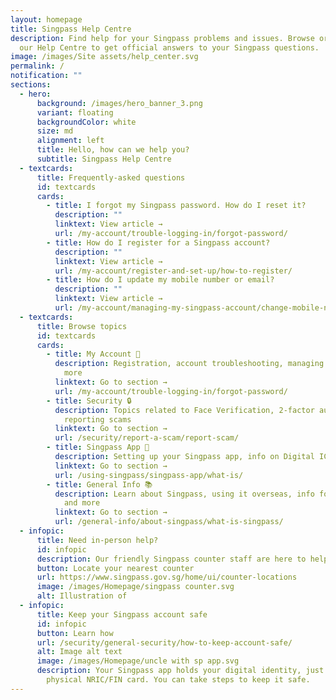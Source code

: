 ```yaml
---
layout: homepage
title: Singpass Help Centre
description: Find help for your Singpass problems and issues. Browse or search
  our Help Centre to get official answers to your Singpass questions.
image: /images/Site assets/help_center.svg
permalink: /
notification: ""
sections:
  - hero:
      background: /images/hero_banner_3.png
      variant: floating
      backgroundColor: white
      size: md
      alignment: left
      title: Hello, how can we help you?
      subtitle: Singpass Help Centre
  - textcards:
      title: Frequently-asked questions
      id: textcards
      cards:
        - title: I forgot my Singpass password. How do I reset it?
          description: ""
          linktext: View article →
          url: /my-account/trouble-logging-in/forgot-password/
        - title: How do I register for a Singpass account?
          description: ""
          linktext: View article →
          url: /my-account/register-and-set-up/how-to-register/
        - title: How do I update my mobile number or email?
          description: ""
          linktext: View article →
          url: /my-account/managing-my-singpass-account/change-mobile-number/
  - textcards:
      title: Browse topics
      id: textcards
      cards:
        - title: My Account 👤
          description: Registration, account troubleshooting, managing account details and
            more
          linktext: Go to section →
          url: /my-account/trouble-logging-in/forgot-password/
        - title: Security 🔒
          description: Topics related to Face Verification, 2-factor authentication,
            reporting scams
          linktext: Go to section →
          url: /security/report-a-scam/report-scam/
        - title: Singpass App 📱
          description: Setting up your Singpass app, info on Digital IC, Myinfo and more
          linktext: Go to section →
          url: /using-singpass/singpass-app/what-is/
        - title: General Info 📚
          description: Learn about Singpass, using it overseas, info for business users
            and more
          linktext: Go to section →
          url: /general-info/about-singpass/what-is-singpass/
  - infopic:
      title: Need in-person help?
      id: infopic
      description: Our friendly Singpass counter staff are here to help.
      button: Locate your nearest counter
      url: https://www.singpass.gov.sg/home/ui/counter-locations
      image: /images/Homepage/singpass counter.svg
      alt: Illustration of
  - infopic:
      title: Keep your Singpass account safe
      id: infopic
      button: Learn how
      url: /security/general-security/how-to-keep-account-safe/
      alt: Image alt text
      image: /images/Homepage/uncle with sp app.svg
      description: Your Singpass app holds your digital identity, just like your
        physical NRIC/FIN card. You can take steps to keep it safe.
---
```

